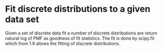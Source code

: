 # Fit discrete distributions to a given data set

Given a set of discrete data fit a number of discrete distributions are return natural log of PMF as goodness of fit statistics.
The fit is done by scipy.fit which from 1.9 allows the fitting of discrete distributions.
